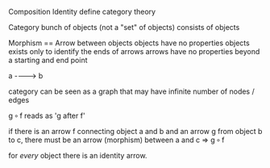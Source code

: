 Composition
Identity
    define category theory

Category
    bunch of objects (not a "set" of objects)
    consists of objects

Morphism == Arrow
    between objects
objects have no properties
objects exists only to identify the ends of arrows
arrows have no properties beyond a starting and end point

a  ---->  b


category can be seen as a graph that may have infinite number of nodes / edges

g ∘ f reads as 'g after f'

if there is an arrow f connecting object a and b and an arrow g from object b to c, there must be an arrow (morphism) between a and c =>  g ∘ f
    
for _every_ object there is an identity arrow.



